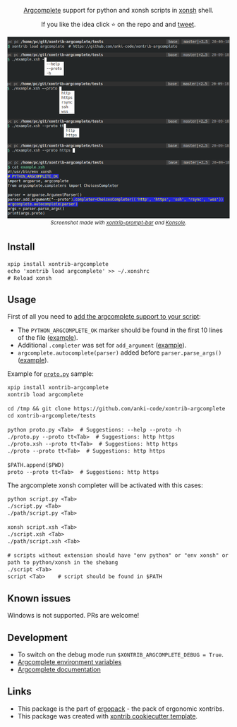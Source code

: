 <p align="center">
<a href="https://github.com/kislyuk/argcomplete">Argcomplete</a> support for python and xonsh scripts in <a href="https://xon.sh">xonsh</a> shell.
</p>

<p align="center">  
If you like the idea click ⭐ on the repo and and <a href="https://twitter.com/intent/tweet?text=Nice%20xontrib%20for%20the%20xonsh%20shell!&url=https://github.com/anki-code/xontrib-argcomplete" target="_blank">tweet</a>.
</p>

<p align="center">  
<img src="https://raw.githubusercontent.com/anki-code/xontrib-argcomplete/master/static/xontrib-argcomplete-demo.png" alt="[Demo]"><br />
<sup><i>Screenshot made with <a href="https://github.com/anki-code/xontrib-prompt-bar">xontrib-prompt-bar</a> and <a href="https://konsole.kde.org/">Konsole</a>.</i></sup>
</p>

## Install
```shell script
xpip install xontrib-argcomplete
echo 'xontrib load argcomplete' >> ~/.xonshrc
# Reload xonsh
```

## Usage

First of all you need to [add the argcomplete support to your script](https://kislyuk.github.io/argcomplete/#synopsis):
* The `PYTHON_ARGCOMPLETE_OK` marker should be found in the first 10 lines of the file ([example](https://github.com/anki-code/xontrib-argcomplete/blob/37e24660351780501eed64a2a77cb2a3309c109c/tests/proto.py#L2)).
* Additional `.completer` was set for `add_argument` ([example](https://github.com/anki-code/xontrib-argcomplete/blob/37e24660351780501eed64a2a77cb2a3309c109c/tests/proto.py#L7)).
* `argcomplete.autocomplete(parser)` added before `parser.parse_args()` ([example](https://github.com/anki-code/xontrib-argcomplete/blob/37e24660351780501eed64a2a77cb2a3309c109c/tests/proto.py#L8)).

Example for [`proto.py`](https://github.com/anki-code/xontrib-argcomplete/blob/master/tests/proto.py) sample:
```xsh
xpip install xontrib-argcomplete
xontrib load argcomplete

cd /tmp && git clone https://github.com/anki-code/xontrib-argcomplete
cd xontrib-argcomplete/tests

python proto.py <Tab>  # Suggestions: --help --proto -h
./proto.py --proto tt<Tab>  # Suggestions: http https
./proto.xsh --proto tt<Tab>  # Suggestions: http https
./proto --proto tt<Tab>  # Suggestions: http https

$PATH.append($PWD)
proto --proto tt<Tab>  # Suggestions: http https
```

The argcomplete xonsh completer will be activated with this cases:
```xsh
python script.py <Tab>
./script.py <Tab>
./path/script.py <Tab>

xonsh script.xsh <Tab>
./script.xsh <Tab>
./path/script.xsh <Tab>

# scripts without extension should have "env python" or "env xonsh" or path to python/xonsh in the shebang
./script <Tab>
script <Tab>    # script should be found in $PATH
```

## Known issues

Windows is not supported. PRs are welcome!

## Development
* To switch on the debug mode run `$XONTRIB_ARGCOMPLETE_DEBUG = True`.
* [Argcomplete environment variables](https://github.com/kislyuk/argcomplete/issues/319#issuecomment-693295017)
* [Argcomplete documentation](https://kislyuk.github.io/argcomplete/)

## Links 
* This package is the part of [ergopack](https://github.com/anki-code/xontrib-ergopack) - the pack of ergonomic xontribs.
* This package was created with [xontrib cookiecutter template](https://github.com/xonsh/xontrib-cookiecutter).
